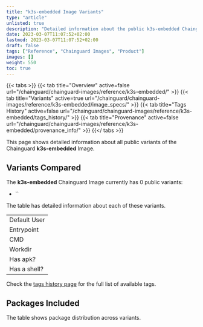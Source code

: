 ```yaml
---
title: "k3s-embedded Image Variants"
type: "article"
unlisted: true
description: "Detailed information about the public k3s-embedded Chainguard Image variants"
date: 2023-03-07T11:07:52+02:00
lastmod: 2023-03-07T11:07:52+02:00
draft: false
tags: ["Reference", "Chainguard Images", "Product"]
images: []
weight: 550
toc: true
---
```


{{< tabs >}}
{{< tab title="Overview" active=false url="/chainguard/chainguard-images/reference/k3s-embedded/" >}}
{{< tab title="Variants" active=true url="/chainguard/chainguard-images/reference/k3s-embedded/image_specs/" >}}
{{< tab title="Tags History" active=false url="/chainguard/chainguard-images/reference/k3s-embedded/tags_history/" >}}
{{< tab title="Provenance" active=false url="/chainguard/chainguard-images/reference/k3s-embedded/provenance_info/" >}}
{{</ tabs >}}

This page shows detailed information about all public variants of the Chainguard **k3s-embedded** Image.

## Variants Compared
The **k3s-embedded** Chainguard Image currently has 0 public variants: 

- ``

The table has detailed information about each of these variants.

|              |
|--------------|
| Default User |
| Entrypoint   |
| CMD          |
| Workdir      |
| Has apk?     |
| Has a shell? |

Check the [tags history page](/chainguard/chainguard-images/reference/k3s-embedded/tags_history/) for the full list of available tags.

## Packages Included
The table shows package distribution across variants.

|  |
|--|

